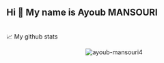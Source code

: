 ## Hi 👋 My name is Ayoub MANSOURI

<!--
**ayoub-mansouri4/ayoub-mansouri4** is a ✨ _special_ ✨ repository because its `README.md` (this file) appears on your GitHub profile.

--!>

 
<br>

📈 My github stats

<p align="center"> <img src="https://github-readme-stats.vercel.app/api?username=ayoub-mansouri4&show_icons=true&theme=gotham" alt="ayoub-mansouri4" />




